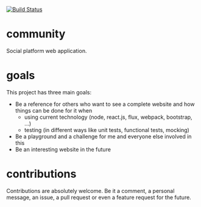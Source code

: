 [![Build Status](https://travis-ci.org/lxanders/community.svg?branch=master)](https://travis-ci.org/lxanders/community)

community
=========

Social platform web application.

goals
=====

This project has three main goals:

* Be a reference for others who want to see a complete website and how things can be done for it when
  * using current technology (node, react.js, flux, webpack, bootstrap, ...)
  * testing (in different ways like unit tests, functional tests, mocking)
* Be a playground and a challenge for me and everyone else involved in this
* Be an interesting website in the future

contributions
=============

Contributions are absolutely welcome. Be it a comment, a personal message, an issue, a pull request or even a feature request for the future.
